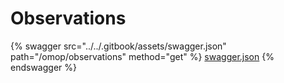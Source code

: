 # Observations

{% swagger src="../../.gitbook/assets/swagger.json" path="/omop/observations" method="get" %}
[swagger.json](../../.gitbook/assets/swagger.json)
{% endswagger %}
